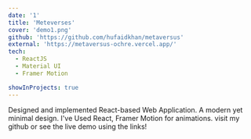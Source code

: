 ```yaml
---
date: '1'
title: 'Meteverses'
cover: 'demo1.png'
github: 'https://github.com/hufaidkhan/metaversus'
external: 'https://metaversus-ochre.vercel.app/'
tech:
  - ReactJS
  - Material UI
  - Framer Motion

showInProjects: true
---
```


Designed and implemented React-based Web Application. A modern yet minimal design.
I've Used React, Framer Motion for animations.
visit my github or see the live demo using the links!


